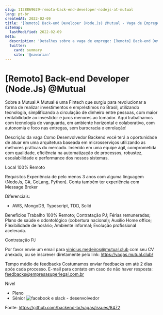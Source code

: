 ```yaml
---
slug: 1128869629-remoto-back-end-developer-nodejs-at-mutual
lang: pt-br
createdAt: 2022-02-09
title: '[Remoto] Back-end Developer (Node.Js) @Mutual - Vaga de Emprego'
sitemap:
  lastModified: 2022-02-09
meta:
  description: 'Detalhes sobre a vaga de emprego: [Remoto] Back-end Developer (Node.Js) @Mutual'
  twitter:
    card: summary
    site: '@nawarian'
---
```


# [Remoto] Back-end Developer (Node.Js) @Mutual

Sobre a Mutual
A Mutual é uma Fintech que surgiu para revolucionar a forma de realizar investimentos e empréstimos no Brasil, utilizando tecnologia, simplificando a circulação de dinheiro entre pessoas, com maior rentabilidade ao investidor e juros menores ao tomador. Aqui trabalhamos com tecnologia de vanguarda, em ambiente horizontal e colaborativo, com autonomia e foco nas entregas, sem burocracia e enrolação!

Descrição da vaga
Como Desenvolvedor Backend você terá a oportunidade de atuar em uma arquitetura baseada em microsserviços utilizando as melhores práticas do mercado. Inserido em uma equipe ágil, comprometida com qualidade, eficiência na automatização de processos, robustez, escalabilidade e performance dos nossos sistemas.


Local
100% Remoto

Requisitos
Experiência de pelo menos 3 anos com alguma linguagem (NodeJs, C#, GoLang, Python). Conta também ter experiência com Message Broker

Diferenciais:
- AWS, MongoDB, Typescript, TDD, Solid

Benefícios
Trabalho 100% Remoto;
Contratação PJ;
Férias remuneradas;
Plano de saúde e odontológico (cobertura nacional);
Auxílio Home office;
Flexibilidade de horário;
Ambiente informal;
Evolução profissional acelerada.

Contratação PJ



Por favor envie um email para vinicius.medeiros@mutual.club com seu CV anexado, ou se inscrever diretamente pelo link: 
https://vagas.mutual.club/

Tempo médio de feedbacks
Costumamos enviar feedbacks em até 2 dias após cada processo.
E-mail para contato em caso de não haver resposta: feedbacks@empresasuperlegal.com.br

Nível
- Pleno
- Sênior
![facebook e slack - desenvolvedor](https://user-images.githubusercontent.com/99297663/153263199-5708b278-509f-4fcc-b100-5aac94065eb6.png)





Fonte: https://github.com/backend-br/vagas/issues/8472